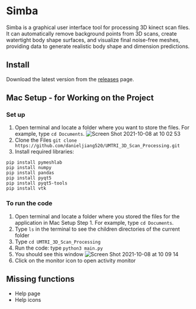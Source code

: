 # Simba
Simba is a graphical user interface tool for processing 3D kinect scan files. It can automatically remove background points from 3D scans, create watertight body shape surfaces, and visualize final noise-free meshes, providing data to generate realistic body shape and dimension predictions. 

## Install
Download the latest version from the [releases](https://github.com/danieljiang520/UMTRI_3D_Scan_Processing/releases) page.

## Mac Setup - for Working on the Project
### Set up
1. Open terminal and locate a folder where you want to store the files. For example, type ```cd Documents```.
![Screen Shot 2021-10-08 at 10 02 53](https://user-images.githubusercontent.com/71047773/136570679-fb029f7a-6c15-49b9-aed7-663cd9e4f6c6.png)
2. Clone the Files ```git clone https://github.com/danieljiang520/UMTRI_3D_Scan_Processing.git```
4. Install required libraries: 
```
pip install pymeshlab
pip install numpy
pip install pandas
pip install pyqt5
pip install pyqt5-tools
pip install vtk
```
### To run the code
1. Open terminal and locate a folder where you stored the files for the application in Mac Setup Step 1. For example, type ```cd Documents```.
2. Type ```ls``` in the terminal to see the children directories of the current folder
3. Type ```cd UMTRI_3D_Scan_Processing```
4. Run the code: type ```python3 main.py```
5. You should see this window
![Screen Shot 2021-10-08 at 10 09 14](https://user-images.githubusercontent.com/71047773/136571692-2f0d567a-9927-4147-8fff-16169e12e52c.png)
6. Click on the monitor icon to open activity monitor

## Missing functions
- Help page
- Help icons
